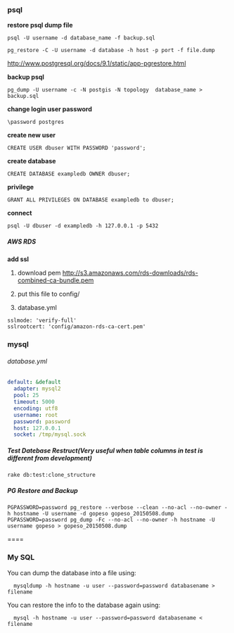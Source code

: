 ### psql

**restore psql dump file**

`psql -U username -d database_name -f backup.sql`

`pg_restore -C -U username -d database -h host -p port -f file.dump`

 http://www.postgresql.org/docs/9.1/static/app-pgrestore.html

**backup psql**

`pg_dump -U username -c -N postgis -N topology  database_name > backup.sql`

**change login user password**

`\password postgres`

**create new user**

`CREATE USER dbuser WITH PASSWORD 'password';`

**create database**

`CREATE DATABASE exampledb OWNER dbuser;`

**privilege**

`GRANT ALL PRIVILEGES ON DATABASE exampledb to dbuser;`

**connect**

`psql -U dbuser -d exampledb -h 127.0.0.1 -p 5432`

##### AWS RDS

**add ssl**

1. download pem http://s3.amazonaws.com/rds-downloads/rds-combined-ca-bundle.pem

2. put this file to config/

3. database.yml

  ```
  sslmode: 'verify-full'
  sslrootcert: 'config/amazon-rds-ca-cert.pem'
  ```

### mysql

###### database.yml

```yml
default: &default                                                                                                                                                                      
  adapter: mysql2                                                                                                                                                                      
  pool: 25                                                                                                                                                                             
  timeout: 5000                                                                                                                                                                        
  encoding: utf8                                                                                                                                                                       
  username: root                                                                                                                                                                       
  password: password                                                                                                                                                                   
  host: 127.0.0.1                                                                                                                                                                      
  socket: /tmp/mysql.sock
```

##### Test Datebase Restruct(Very useful when table columns in test is different from development)

```
rake db:test:clone_structure
```

##### PG Restore and Backup

```
PGPASSWORD=password pg_restore --verbose --clean --no-acl --no-owner -h hostname -U username -d gopeso gopeso_20150508.dump                                                                                                                                            
PGPASSWORD=password pg_dump -Fc --no-acl --no-owner -h hostname -U username gopeso > gopeso_20150508.dump  
```
====

### My SQL

You can dump the database into a file using: 
 
```
  mysqldump -h hostname -u user --password=password databasename > filename 
```
 
You can restore the info to the database again using: 

```
  mysql -h hostname -u user --password=password databasename < filename
```


